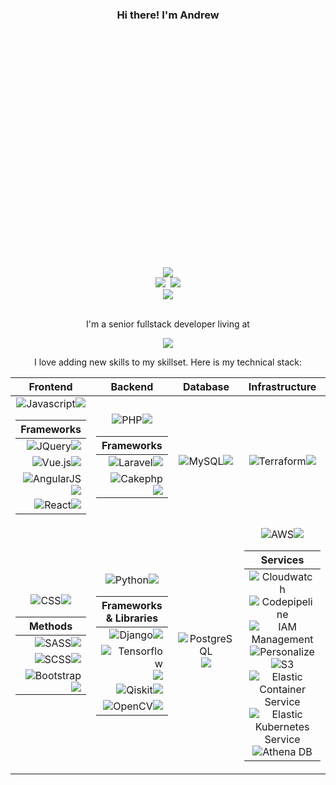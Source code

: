 <div align="center" id="header">
  <h3>Hi there! I'm Andrew</h3>
  <kbd width="50%">
  <div style="width:100%;height:0;padding-bottom:75%;position:relative;"><img src="https://media1.giphy.com/media/qgQUggAC3Pfv687qPC/giphy.gif?cid=790b76110d8db801eebb7cbea9b45d2ce3c383d4c2fc7990&rid=giphy.gif&ct=g" width="100%" title="via GIPHY"></div>
  <div><a href="https://alireza-sharifikia.hashnode.dev/"><img src="https://img.shields.io/badge/Hashnode-Techblog-%232962FF?style=for-the-badge"></a></div>
  <div><a href="https://www.linkedin.com/in/alireza-sharifikia-5232b513b/"><img src="https://img.shields.io/badge/LinkedIn-0077B5?style=for-the-badge&logo=linkedin&logoColor=white"></a>
<a href="mailto:alireza.sharifikia@gmail.com"><img src="https://img.shields.io/badge/Gmail-D14836?style=for-the-badge&logo=gmail&logoColor=white"></a></div>
  <img src="https://komarev.com/ghpvc/?username=AlirezaShk">
  </kbd>
</div>
<br>
<div align="center" id="bio">
  <p>I'm a senior fullstack developer living at</p>
  <img src="https://user-images.githubusercontent.com/30309258/216741733-288cf403-a0ce-437f-9dec-505538e42299.gif">
</div>
<div align="center" id="skillset">
  <p>I love adding new skills to my skillset. Here is my technical stack:</p>
  <table>
    <thead><tr>
      <th> Frontend </th>
      <th> Backend </th>
      <th> Database </th>
      <th> Infrastructure </th>
    </tr></thead>
    <tbody>
      <!-- Row 1 --!>
      <tr>
        <td align="center">
          <img src="https://img.shields.io/badge/-Javascript-333333?style=flat&amp;logo=javascript" alt="Javascript"><img src="https://geps.dev/progress/100">
          <table>
            <thead><th>Frameworks</th></thead>
            <tbody>
              <tr><td align="right"><img src="https://img.shields.io/badge/-JQuery-333333?style=flat&amp;logo=jquery" alt="JQuery"><img src="https://geps.dev/progress/100"></td></tr>
              <tr><td align="right"><img src="https://img.shields.io/badge/-Vue.js-333333?style=flat&amp;logo=vuejs" alt="Vue.js"><img src="https://geps.dev/progress/90"></td></tr>
              <tr><td align="right"><img src="https://img.shields.io/badge/-AngularJS-333333?style=flat&amp;logo=angular" alt="AngularJS"><img src="https://geps.dev/progress/50"></td></tr>
              <tr><td align="right"><img src="https://img.shields.io/badge/-React-333333?style=flat&amp;logo=react" alt="React"><img src="https://geps.dev/progress/70"></td></tr>
            </tbody>
          </table>
        </td>
        <td align="center">
          <img src="https://img.shields.io/badge/-PHP-333333?style=flat&amp;logo=php" alt="PHP"><img src="https://geps.dev/progress/100">
          <table>
            <thead><th>Frameworks</th></thead>
            <tbody>
              <tr><td align="right"><img src="https://img.shields.io/badge/-Laravel-333333?style=flat&amp;logo=laravel" alt="Laravel"><img src="https://geps.dev/progress/100"></td></tr>
              <tr><td align="right"><img src="https://img.shields.io/badge/-CakePHP-333333?style=flat&amp;logo=cakephp" alt="Cakephp"><img src="https://geps.dev/progress/80"></td></tr>
            </tbody>
          </table>
        </td>
        <td align="center">
          <img src="https://img.shields.io/badge/-MySQL-333333?style=flat&amp;logo=mysql" alt="MySQL"><img src="https://geps.dev/progress/100">
        </td>
        <td align="center">
          <img src="https://img.shields.io/badge/-Terraform-333333?style=flat&amp;logo=terraform" alt="Terraform"><img src="https://geps.dev/progress/60">
        </td>
      </tr>
      <!-- Row 2 --!>
      <tr>
        <td align="center">
          <img src="https://img.shields.io/badge/-CSS-333333?style=flat&amp;logo=css" alt="CSS"><img src="https://geps.dev/progress/100">
          <table>
            <thead><th>Methods</th></thead>
            <tbody>
              <tr><td align="right"><img src="https://img.shields.io/badge/-SASS-333333?style=flat&amp;logo=sass" alt="SASS"><img src="https://geps.dev/progress/100"></td></tr>
              <tr><td align="right"><img src="https://img.shields.io/badge/-SCSS-333333?style=flat&amp;logo=sass" alt="SCSS"><img src="https://geps.dev/progress/100"></td></tr>
              <tr><td align="right"><img src="https://img.shields.io/badge/-Bootstrap-333333?style=flat&amp;logo=bootstrap" alt="Bootstrap"><img src="https://geps.dev/progress/100"></td></tr>
            </tbody>
          </table>
        </td>
        <td align="center">
          <img src="https://img.shields.io/badge/-Python-333333?style=flat&amp;logo=python" alt="Python"><img src="https://geps.dev/progress/80">
          <table>
            <thead><th>Frameworks & Libraries</th></thead>
            <tbody>
              <tr><td align="right"><img src="https://img.shields.io/badge/-Django-333333?style=flat&amp;logo=django" alt="Django"><img src="https://geps.dev/progress/80"></td></tr>
              <tr><td align="right"><img src="https://img.shields.io/badge/-Tensorflow-333333?style=flat&amp;logo=tensorflow" alt="Tensorflow"><img src="https://geps.dev/progress/50"></td></tr>
              <tr><td align="right"><img src="https://img.shields.io/badge/-Qiskit-333333?style=flat&amp;logo=qiskit" alt="Qiskit"><img src="https://geps.dev/progress/80"></td></tr>
              <tr><td align="right"><img src="https://img.shields.io/badge/-OpenCV-333333?style=flat&amp;logo=opencv" alt="OpenCV"><img src="https://geps.dev/progress/80"></td></tr>
            </tbody>
          </table>
        </td>
        <td align="center">
          <img src="https://img.shields.io/badge/-PostgreSQL-333333?style=flat&amp;logo=postgresql" alt="PostgreSQL"><img src="https://geps.dev/progress/60">
        </td>
        <td align="center">
          <img src="https://img.shields.io/badge/-AWS-333333?style=flat&amp;logo=aws" alt="AWS"><img src="https://geps.dev/progress/80">
          <table>
            <thead><th>Services</th></thead>
            <tbody>
              <tr><td align="center"><img src="https://img.shields.io/badge/-Cloudwatch-333333?style=flat" alt="Cloudwatch"> <img src="https://img.shields.io/badge/-Codepipeline-333333?style=flat" alt="Codepipeline"> <img src="https://img.shields.io/badge/-IAM%20Management-333333?style=flat" alt="IAM Management"><br><img src="https://img.shields.io/badge/-Personalize-333333?style=flat" alt="Personalize"> <img src="https://img.shields.io/badge/-S3-333333?style=flat" alt="S3"> <img src="https://img.shields.io/badge/-Elastic%20Container%20Service-333333?style=flat" alt="Elastic Container Service"><br><img src="https://img.shields.io/badge/-Elastic%20Kubernetes%20Service-333333?style=flat" alt="Elastic Kubernetes Service"> <img src="https://img.shields.io/badge/-Athena%20DB-333333?style=flat" alt="Athena DB"></td></tr>
            </tbody>
          </table>
        </td>
      </tr>
    </tbody>
  </table>
</div>
